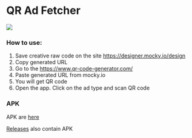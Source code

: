 # QR Ad Fetcher

<img src="https://img.shields.io/badge/IAB%20SDK%20version-1.5.2-brightgreen">

### How to use:

1. Save creative raw code on the site https://designer.mocky.io/design
2. Copy generated URL
3. Go to the https://www.qr-code-generator.com/
4. Paste generated URL from mocky.io
5. You will get QR code
6. Open the app. Click on the ad type and scan QR code

### APK

APK are [here](app/release)

[Releases](../../releases) also contain APK